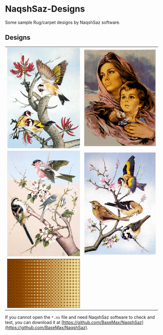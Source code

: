 # NaqshSaz-Designs

Some sample Rug/carpet designs by NaqshSaz software.

## Designs

| | |
| ----------- | ----------- |
| ![](bird128a.bmp) | ![](f50.bmp)
| ![](bird128b.bmp) | ![](bird128c.bmp) |
| ![](gabeh.bmp) | |

If you cannot open the `*.ns` file and need NaqshSaz software to check and test, you can download it at [https://github.com/BaseMax/NaqshSaz](https://github.com/BaseMax/NaqshSaz).


